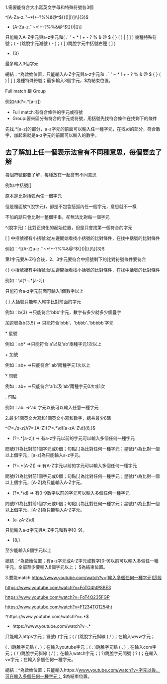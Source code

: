 1.需要能符合大小寫英文字母和特殊符號各3個

^[A-Za-z.`'~*!+\-?%%&@^${}()|[\]\\]{3}$

- [A-Za-z.`'~*!+\-?%%&@^${}()|[\]\\]

只能輸入A-Z字元與a-z字元和( .` ' ~ * ! + - ? % & @  $ { } ( ) | [ ]  ) 幾種特殊符號；( \- )跳脫字元減號 ( - )；( \] )跳脫字元中括號右邊 ( ] )

- {3}

最多輸入3個字元

總結：^為啟始位置，只能輸入A-Z字元與a-z字元和 . ` ' ~ * ! + - ? % & @  $ { } ( ) | [ ]  幾種特殊符號；最多輸入3個字元，$為結束位置。

Full match 跟 Group

例如:\d(?=.*[a-z])

- Full match:有符合條件的字元或符號
- Group:要來區分有符合的字元或符號，用括號先找符合條件在找剩下的條件

先找.*[a-z]的部分，a-z字元的前面可以輸入任一種字元，在找\d的部分，符合數字，加起來就是a-z字元的前面可以輸入的數字。



## 去了解加上任一個表示法會有不同種意思，每個要去了解

每個符號都要了解，每種放在一起會有不同意思

例如:中括號[]

原本是比對括弧內任一個字元

但是裡面放^(脫字元)，卻是不包含括弧內任一個字元，意思就不一樣

不加的話只會比對一整個字串，卻無法比對每一個字元



^(脫字元)：比對正規化的起始位置，但是只會找第一個符合的字元



[ ] 中括號裡有小括號:從左邊開始看找小括號的比對條件，在找中括號的比對條件

例如：^[(A-Z)a-z.`'~*!+\-?%%&@^${}()|[\]\\]{3}$

第1字元要A-Z符合後，2、3字元要符合中括號剩下的比對符號條件要符合

( ) 小括號裡有中括號:從左邊開始看找小括號的比對條件，在找中括號的比對條件

例如：\d(?=.*[a-z])

只能符合a-z字元前面可輸入1個數字以上

{ } 大括號只能輸入輸字比對前面的字元

例如：b{3} =>只能符合’bbb’字元，數字有多少就多少個疊字

加逗號為b{3,5} => 只能符合’bbb’、'bbbb'、’bbbbb’字元

\* 星號

例如：ab* =>只能符合’a’以及'ab'兩種字元1次以上

\+ 加號

例如：ab+ =>只能符合''ab'兩種字元1次以上

? 問號

例如：ab+ =>只能符合’a’以及'ab'兩種字元0次或1次

. 句點

例如：ab. =>'ab'字元以後可以輸入任意一種字元

2.最少1個英文大寫和1個英文小寫和數字，總共最少8碼

^(?=.*[a-z])(?=.*[A-Z])(?=.*\d)[a-zA-Z\d]{8,}$

- (?=.*[a-z]) => 有a-z字元以前的字元可以輸入多個任何一種字元

問號(?)為比對前1個字元或0個；句點[.]為比對任何一種字元；星號(*)為比對一個以上個字元，[a-z]為只能輸入a-z字元。

- (?=.*[A-Z]) => 有A-Z字元以前的字元可以輸入多個任何一種字元

問號(?)為比對前1個字元或0個；句點[.]為比對任何一種字元；星號(*)為比對一個以上個字元，[A-Z]為只能輸入A-Z字元。

- (?=.*\d) => 有0-9數字以前的字元可以輸入多個任何一種字元

問號(?)為比對前1個字元或0個；句點[.]為比對任何一種字元；星號(*)為比對一個以上個字元，[A-Z]為只能輸入A-Z字元。

- [a-zA-Z\d]

只能輸入a-z字元與A-Z字元和數字[0-9]。

- {8,}

至少能輸入8個字元以上

總結：^為啟始位置；有a-z字元或A-Z字元或數字[0-9]以前可以輸入多個任一種字元，全部至少要輸入8個字元以上； $為結束位置。

3.要能match https://www.youtube.com/watch?v=[輸入多個任何一種字元]這段

https://www.youtube.com/watch?v=FoTO4htP8BE3

https://www.youtube.com/watch?v=FoT4Q235FGP

https://www.youtube.com/watch?v=F1234TO1254ht

^https:\/\/www\.youtube\.com\/watch\?v=.*$

- https:\/\/www\.youtube\.com\/watch\?v=.*

只能輸入https字元；冒號(:)字元；( \/ )跳脫字元斜線 ( / )；在輸入www字元；

( \. )跳脫字元點 ( . )；在輸入youtube字元；( \. )跳脫字元點 ( . )；在輸入com字元；( \/ )跳脫字元斜線 ( / )；在輸入watch字元；( \?)跳脫字元問號 ( ? )；在輸入v=字元；在輸入多個任何一種字元。

總結：^為啟始位置；只能輸入https://www.youtube.com/watch?v=字元以後，可在輸入多個任何一種字元； $為結束位置。